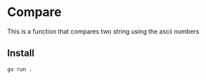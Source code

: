 # Compare

This is a function that compares two string using the ascii numbers

## Install

```bash 
go run .
```
